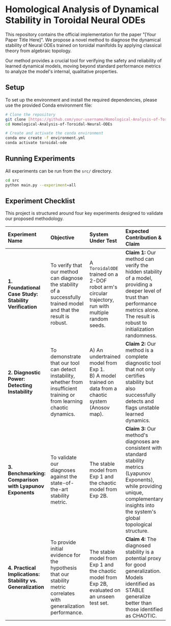 # Homological Analysis of Dynamical Stability in Toroidal Neural ODEs

This repository contains the official implementation for the paper "[Your Paper Title Here]". We propose a novel method to diagnose the dynamical stability of Neural ODEs trained on toroidal manifolds by applying classical theory from algebraic topology.

Our method provides a crucial tool for verifying the safety and reliability of learned dynamical models, moving beyond standard performance metrics to analyze the model's internal, qualitative properties.

## Setup

To set up the environment and install the required dependencies, please use the provided Conda environment file:

```bash
# Clone the repository
git clone [https://github.com/your-username/Homological-Analysis-of-Toroidal-Neural-ODEs.git](https://github.com/your-username/Homological-Analysis-of-Toroidal-Neural-ODEs.git)
cd Homological-Analysis-of-Toroidal-Neural-ODEs

# Create and activate the conda environment
conda env create -f environment.yml
conda activate toroidal-ode
```

## Running Experiments

All experiments can be run from the `src/` directory.

```bash
cd src
python main.py --experiment=all
```

## Experiment Checklist

This project is structured around four key experiments designed to validate our proposed methodology.

| Experiment Name                                       | Objective                                                                                                         | System Under Test                                                                    | Expected Contribution & Claim                                                                                                                                                             |
| :---------------------------------------------------- | :---------------------------------------------------------------------------------------------------------------- | :----------------------------------------------------------------------------------- | :---------------------------------------------------------------------------------------------------------------------------------------------------------------------------------------- |
| **1. Foundational Case Study: Stability Verification** | To verify that our method can diagnose the stability of a successfully trained model and that the result is robust. | A `ToroidalODE` trained on a 2-DOF robot arm's circular trajectory, run with multiple random seeds. | **Claim 1:** Our method can verify the hidden stability of a model, providing a deeper level of trust than performance metrics alone. The result is robust to initialization randomness.       |
| **2. Diagnostic Power: Detecting Instability** | To demonstrate that our tool can detect instability, whether from insufficient training or from learning chaotic dynamics.  | A) An undertrained model from Exp 1. <br> B) A model trained on data from a chaotic system (Anosov map). | **Claim 2:** Our method is a complete diagnostic tool that not only certifies stability but also successfully detects and flags unstable learned dynamics.                                       |
| **3. Benchmarking: Comparison with Lyapunov Exponents** | To validate our diagnoses against the state-of-the-art stability metric.                                          | The stable model from Exp 1 and the chaotic model from Exp 2B.                       | **Claim 3:** Our method's diagnoses are consistent with standard stability metrics (Lyapunov Exponents), while providing unique, complementary insights into the system's global topological structure. |
| **4. Practical Implications: Stability vs. Generalization** | To provide initial evidence for the hypothesis that our stability metric correlates with generalization performance.     | The stable model from Exp 1 and the chaotic model from Exp 2B, evaluated on an unseen test set. | **Claim 4:** The diagnosed stability is a potential proxy for good generalization. Models identified as STABLE generalize better than those identified as CHAOTIC.                           |